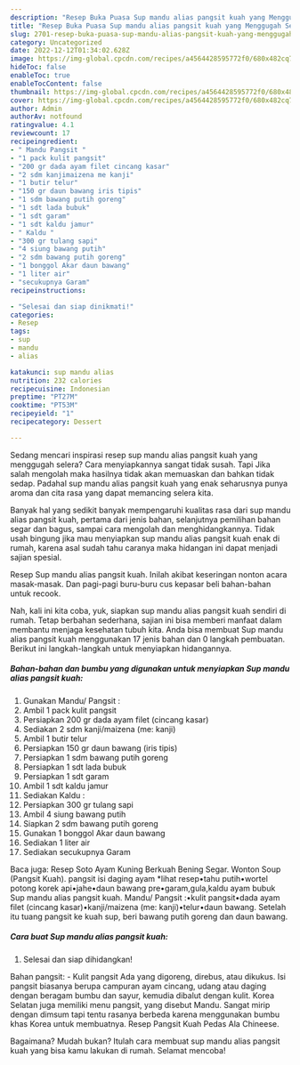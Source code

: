 ```yaml
---
description: "Resep Buka Puasa Sup mandu alias pangsit kuah yang Menggugah Selera "
title: "Resep Buka Puasa Sup mandu alias pangsit kuah yang Menggugah Selera "
slug: 2701-resep-buka-puasa-sup-mandu-alias-pangsit-kuah-yang-menggugah-selera
category: Uncategorized
date: 2022-12-12T01:34:02.628Z
image: https://img-global.cpcdn.com/recipes/a4564428595772f0/680x482cq70/sup-mandu-alias-pangsit-kuah-foto-resep-utama.jpg
hideToc: false
enableToc: true
enableTocContent: false
thumbnail: https://img-global.cpcdn.com/recipes/a4564428595772f0/680x482cq70/sup-mandu-alias-pangsit-kuah-foto-resep-utama.jpg
cover: https://img-global.cpcdn.com/recipes/a4564428595772f0/680x482cq70/sup-mandu-alias-pangsit-kuah-foto-resep-utama.jpg
author: Admin
authorAv: notfound
ratingvalue: 4.1
reviewcount: 17
recipeingredient:
- " Mandu Pangsit "
- "1 pack kulit pangsit"
- "200 gr dada ayam filet cincang kasar"
- "2 sdm kanjimaizena me kanji"
- "1 butir telur"
- "150 gr daun bawang iris tipis"
- "1 sdm bawang putih goreng"
- "1 sdt lada bubuk"
- "1 sdt garam"
- "1 sdt kaldu jamur"
- " Kaldu "
- "300 gr tulang sapi"
- "4 siung bawang putih"
- "2 sdm bawang putih goreng"
- "1 bonggol Akar daun bawang"
- "1 liter air"
- "secukupnya Garam"
recipeinstructions:

- "Selesai dan siap dinikmati!"
categories:
- Resep
tags:
- sup
- mandu
- alias

katakunci: sup mandu alias 
nutrition: 232 calories
recipecuisine: Indonesian
preptime: "PT27M"
cooktime: "PT53M"
recipeyield: "1"
recipecategory: Dessert

---
```



Sedang mencari inspirasi resep sup mandu alias pangsit kuah yang menggugah selera? Cara menyiapkannya sangat tidak susah. Tapi Jika salah mengolah maka hasilnya tidak akan memuaskan dan bahkan tidak sedap. Padahal sup mandu alias pangsit kuah yang enak seharusnya punya aroma dan cita rasa yang dapat memancing selera kita.


Banyak hal yang sedikit banyak mempengaruhi kualitas rasa dari sup mandu alias pangsit kuah, pertama dari jenis bahan, selanjutnya pemilihan bahan segar dan bagus, sampai cara mengolah dan menghidangkannya. Tidak usah bingung jika mau menyiapkan sup mandu alias pangsit kuah enak di rumah, karena asal sudah tahu caranya maka hidangan ini dapat menjadi sajian spesial.

Resep Sup mandu alias pangsit kuah. Inilah akibat keseringan nonton acara masak-masak. Dan pagi-pagi buru-buru cus kepasar beli bahan-bahan untuk recook.


Nah, kali ini kita coba, yuk, siapkan sup mandu alias pangsit kuah sendiri di rumah. Tetap berbahan sederhana, sajian ini bisa memberi manfaat dalam membantu menjaga kesehatan tubuh kita. Anda bisa membuat Sup mandu alias pangsit kuah menggunakan 17 jenis bahan dan 0 langkah pembuatan. Berikut ini langkah-langkah untuk menyiapkan hidangannya.

<!--inarticleads1-->

##### Bahan-bahan dan bumbu yang digunakan untuk menyiapkan Sup mandu alias pangsit kuah:

1. Gunakan  Mandu/ Pangsit :
1. Ambil 1 pack kulit pangsit
1. Persiapkan 200 gr dada ayam filet (cincang kasar)
1. Sediakan 2 sdm kanji/maizena (me: kanji)
1. Ambil 1 butir telur
1. Persiapkan 150 gr daun bawang (iris tipis)
1. Persiapkan 1 sdm bawang putih goreng
1. Persiapkan 1 sdt lada bubuk
1. Persiapkan 1 sdt garam
1. Ambil 1 sdt kaldu jamur
1. Sediakan  Kaldu :
1. Persiapkan 300 gr tulang sapi
1. Ambil 4 siung bawang putih
1. Siapkan 2 sdm bawang putih goreng
1. Gunakan 1 bonggol Akar daun bawang
1. Sediakan 1 liter air
1. Sediakan secukupnya Garam


Baca juga: Resep Soto Ayam Kuning Berkuah Bening Segar. Wonton Soup (Pangsit Kuah). pangsit isi daging ayam *lihat resep•tahu putih•wortel potong korek api•jahe•daun bawang pre•garam,gula,kaldu ayam bubuk Sup mandu alias pangsit kuah. Mandu/ Pangsit :•kulit pangsit•dada ayam filet (cincang kasar)•kanji/maizena (me: kanji)•telur•daun bawang. Setelah itu tuang pangsit ke kuah sup, beri bawang putih goreng dan daun bawang. 

<!--inarticleads2-->

##### Cara buat Sup mandu alias pangsit kuah:


1. Selesai dan siap dihidangkan!

Bahan pangsit: - Kulit pangsit Ada yang digoreng, direbus, atau dikukus. Isi pangsit biasanya berupa campuran ayam cincang, udang atau daging dengan beragam bumbu dan sayur, kemudia dibalut dengan kulit. Korea Selatan juga memiliki menu pangsit, yang disebut Mandu. Sangat mirip dengan dimsum tapi tentu rasanya berbeda karena menggunakan bumbu khas Korea untuk membuatnya. Resep Pangsit Kuah Pedas Ala Chineese. 

Bagaimana? Mudah bukan? Itulah cara membuat sup mandu alias pangsit kuah yang bisa kamu lakukan di rumah. Selamat mencoba!
